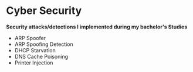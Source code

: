 # Cyber Security
<b> Security attacks/detections I implemented during my bachelor's Studies </b>
* ARP Spoofer
* ARP Spoofing Detection
* DHCP Starvation
* DNS Cache Poisoning
* Printer Injection
